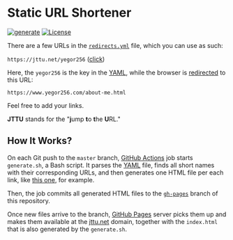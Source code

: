# Static URL Shortener

[![generate](https://github.com/yegor256/jttu/actions/workflows/generate.yml/badge.svg)](https://github.com/yegor256/jttu/actions/workflows/generate.yml)
[![License](https://img.shields.io/badge/license-MIT-green.svg)](https://github.com/yegor256/jttu/blob/master/LICENSE.txt)

There are a few URLs in the [`redirects.yml`][YAML] file, which you
can use as such:

`https://jttu.net/yegor256` ([click](https://jttu.net/yegor256))

Here, the `yegor256` is the key in the [YAML], while the browser is
[redirected][redirect] to this URL:

`https://www.yegor256.com/about-me.html`

Feel free to add your links.

**JTTU** stands for the "**j**ump **t**o **t**he **U**RL."

## How It Works?

On each Git push to the `master` branch, [GitHub Actions] job starts
`generate.sh`, a Bash script. It parses the [YAML] file,
finds all short names with their corresponding URLs,
and then generates one HTML file per each link, like
[this one][yegor256.html], for example.

Then, the job commits all
generated HTML files to the [`gh-pages`][gh-pages] branch of this repository.

Once new files arrive to the branch, [GitHub Pages] server picks them
up and makes them available at the [jttu.net](https://www.jttu.net)
domain, together with the `index.html` that is also generated
by the `generate.sh`.

[yaml]: https://github.com/yegor256/jttu/blob/master/redirects.yml
[redirect]: https://stackoverflow.com/questions/5411538/how-to-redirect-one-html-page-to-another-on-load
[yegor256.html]: https://github.com/yegor256/jttu/blob/gh-pages/yegor256.html
[GitHub Actions]: https://github.com/features/actions
[GitHub Pages]: https://pages.github.com/
[gh-pages]: https://github.com/yegor256/jttu/tree/gh-pages
